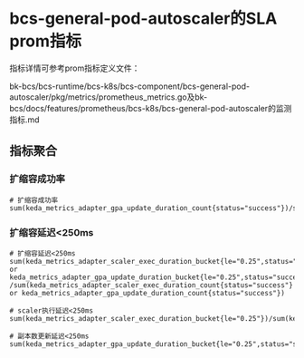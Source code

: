 # bcs-general-pod-autoscaler的SLA prom指标

指标详情可参考prom指标定义文件：

bk-bcs/bcs-runtime/bcs-k8s/bcs-component/bcs-general-pod-autoscaler/pkg/metrics/prometheus_metrics.go及bk-bcs/docs/features/prometheus/bcs-k8s/bcs-general-pod-autoscaler的监测指标.md

## 指标聚合

### 扩缩容成功率

```
# 扩缩容成功率
sum(keda_metrics_adapter_gpa_update_duration_count{status="success"})/sum(keda_metrics_adapter_gpa_update_duration_count{})
```

### 扩缩容延迟<250ms

```
# 扩缩容延迟<250ms
sum(keda_metrics_adapter_scaler_exec_duration_bucket{le="0.25",status="success"} or keda_metrics_adapter_gpa_update_duration_bucket{le="0.25",status="success"}) /sum(keda_metrics_adapter_scaler_exec_duration_count{status="success"} or keda_metrics_adapter_gpa_update_duration_count{status="success"})

# scaler执行延迟<250ms
sum(keda_metrics_adapter_scaler_exec_duration_bucket{le="0.25"})/sum(keda_metrics_adapter_scaler_exec_duration_count{})

# 副本数更新延迟<250ms
sum(keda_metrics_adapter_gpa_update_duration_bucket{le="0.25",status="success"})/sum(keda_metrics_adapter_gpa_update_duration_count{status="success"})
```

